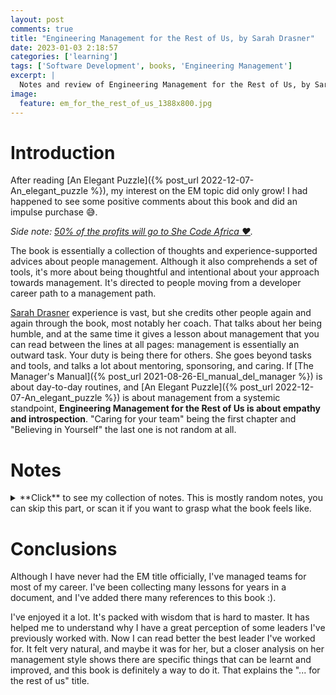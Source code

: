 ```yaml
---
layout: post
comments: true
title: "Engineering Management for the Rest of Us, by Sarah Drasner"
date: 2023-01-03 2:18:57
categories: ['learning']
tags: ['Software Development', books, 'Engineering Management']
excerpt: |
  Notes and review of Engineering Management for the Rest of Us, by Sarah Drasner.
image:
  feature: em_for_the_rest_of_us_1388x800.jpg
---
```


# Introduction

After reading [An Elegant Puzzle]({% post_url 2022-12-07-An_elegant_puzzle %}), my interest on the EM topic did only
grow! I had happened to see some positive comments about this book and did an impulse purchase 😅.

_Side note: [50% of the profits will go to She Code Africa ❤](https://twitter.com/sarah_edo/status/1587077351564640256)._

The book is essentially a collection of thoughts and experience-supported advices about people management. Although
it also comprehends a set of tools, it's more about being thoughtful and intentional about your approach towards
management. It's directed to people moving from a developer career path to a management path.

[Sarah Drasner](https://twitter.com/sarah_edo) experience is vast, but she credits other people again and again through the book, most notably her coach.
That talks about her being humble, and at the same time it gives a lesson about management that you can read between the lines at all
pages: management is essentially an outward task. Your duty is being there for others. She goes beyond tasks and tools,
and talks a lot about mentoring, sponsoring, and caring.
If [The Manager's Manual]({% post_url 2021-08-26-El_manual_del_manager %}) is about day-to-day routines, and
[An Elegant Puzzle]({% post_url 2022-12-07-An_elegant_puzzle %}) is about management from a systemic standpoint,
**Engineering Management for the Rest of Us is about empathy and introspection**. "Caring for your team" being the
first chapter and "Believing in Yourself" the last one is not random at all.

# Notes

<details>
<summary markdown="1">
**Click** to see my collection of notes. This is mostly random notes, you can skip this part, or scan it if you want to grasp what the book feels like.
</summary>

<div markdown="1">
## Part 1. Your Team

A sentence that can be used for defining what Engineering Management is opens this part: "your work is now about
enabling everyone around you". This part is about the people that your team is made of.

The first chapter is about values, which is probably the highest level tool for aligning, and Sarah makes a breakdown
among individual, team, company and your own values. Sometimes values are perceived as hollow words, but when they're
properly implemented, they're key:

> core values help companies to determine their goals by creating a stable direction forward

One of the themes of the book is EM not being only downwards (about your team) but about the whole company:

> The people around me: A good manager is not just watching their team and shutting out everyone else.
> A good manager looks at the wider ecosystem: their team, yes, but also their peers, their peers’ teams, the managers
> above them, the whole company ecosystem.

The second chapter is about intangible topics that are crucial: "Trust and Vulnerability". Trust is the basis for
a healthy job relationship, and vulnerability is a way to cultivate it.

> You’re the manager, so if someone is going to show vulnerability first, it’s easiest on team dynamics if it’s you.

This sentence is taken from Kevin Plank (Under Armour):

> Trust is built in drops and lost in buckets

If you think that trust and vulnerability are hippie-ish arguments, there's science backing them up:

> A 2010 study by Matthias R. Mehl, et al., titled “Eavesdropping on Happiness: Well-Being is Related to Having Less
> Small Talk and More Substantive Conversations,” found a meaningful correlation between the depth of conversation
> quality and the depth of personal connection: when you force yourself out of small talk and into subjects that matter
> to you, people tend to build trust faster.

I mentioned that this book is about empathy. Check this quote:

> Sometimes when a person goes through hardship, they can put up walls or be protective. Evolutionarily speaking,
> that’s the right thing to do to protect themselves from experiencing hardship again. However, they may be unaware
> that they’re acting in a way that can feel prickly to folks who may not be aware of the original incident. I have
> done this too, and I needed someone I trusted to point it out.

... and it's not about _you_ but about _them_:

> Sometimes teams will build trust with you individually and not with each other. It feels great to build this kind of
> trust with someone, but your job is to boost the entire team’s morale.

👆🏻 This book is great about this. Many sources are about _you_ and doing the best _for you_, but Sarah highlights
the need for you to focus on others and their relationships. I can definitely envision her, sitting happy in the
background of a room, while the rest of the team works seamlessly.

> When your team succeeds in something, though, praise them and leave yourself out of it. By leaving yourself out, you
> give the team the credit they deserve. If you include yourself, people can take that to mean you’re inflating the
> story for your own sense of self-worth (and thus diminish the attribution you’re trying to give them for their work).

Another common topic you usually read is that a manager is an umbrella for their team, a protector, but Sarah goes
beyond this:

> Your job is not to be the ambassador of who you manage. You cannot think of every other group as separate. You’re
> part of a larger system. A company is composed of groups, but those groups can only be successful if they’re working
> together, not if they are protecting their own group at all costs.

The book gets into a problematic topic: communicating decisions you don't agree with:

> When you talk about the leadership team, this is “we” too. You can’t speak to your team about decisions that were
> made at a table with your peers and boss and say, “They decided [something you don’t agree with]” even if you don’t
> agree. You were there. Ideally, you took part in that decision. So when you talk about that team, presenting them as
> “we” is important as well.

For me, this potentially introduces a problem of trust: if you're not 100% honest about your point of view, you might
lose a bucket of trust here. I agree with the paragraph, but if more information is needed maybe you need to be more
open about your own point of view. But that's a complex topic, and context-dependent. Chapter 14 will deal with
disagree and commit. I also suggest reading
[GitLab policy about "disagree, commit, _and disagree_](https://about.gitlab.com/handbook/values/#disagree-commit-and-disagree).
But don't forget that...

> as a manager, our job is to try as much as we can to drive balance and clarity.

... and ...

> I have made the mistake of using [a blaming approach towards the leadership team] when I wanted to be liked by my
> employees and for them to think of me
> as a peer. But we’re not peers. I have a responsibility to them

Definition of **flow state**:

> flow state is the phenomenon in which a person is fully immersed in an activity that leads to focus, energized
> involvement, and enjoyment

There are many interesting lessons about levelling up, both at individual and team level. I won't summarize them but
just paste this excerpt:

> But even more than that, what became very clear to me was that all of that “protection” I thought I had set up for her didn’t really serve her well for the long haul. For example, I didn’t teach her how to advocate for herself or how to navigate the system. I vowed never to make that mistake again.
> This is tough! If you’re strong and care about your team as people, it can feel unnatural to teach someone to advocate for themselves instead of moving things out of their way.
> The point is not to throw that person into the fire. The point is to care. Are you teaching them the things they need to learn? Are they really growing under you? Feeling like you’re protecting someone at all costs can also lead to your own ego trip, which threatens progress.

> Try to think through what skills someone needs to succeed without you. Teach those skills incrementally. Sure, this advice is easy to say, but it’s really hard to do when you’re in the thick of things

There's, of course, a section about 1:1s, also impossible to summarize.

## Part 2. Collaboration

> Your job is now to align people to the outcomes instead of tactical details of how to get something done

👆🏻👆🏻👆🏻

I'm very reluctant to repeating myself, and insisting, but that's the wrong approach from a management standpoint:

> Repeat yourself and align the group with the importance of the task

> repetition becomes an important tool to make things stick. The trick is to convey the same message, but in different ways

Related to this, and about feedback quality...

> There have been times where I said, “How can they all have done this?!” A whole team of people doesn’t misunderstand a direction—you as a leader weren’t clear, as we touched on earlier

Another counterintuitive hint:

> People are looking for different amounts of transparency from you as a leader, and it’s okay to ask them how much depth they want as well. Sometimes I’m surprised by the answer

There's a very interesting chapter about meetings, with some specific and actionable suggestions, such as starting
the meeting with an explicit mention about expectations for individuals:

> “We’re all here today to discuss how we’re going to support the next version of framework X. I have some new data to show you that frames the direction; Hassan and Jenna are here to talk about some of the details of the implementation; and Angela, we’d love to coordinate with you on a rollout process because it affects your team.”

It's just an example, but it's deeper than what it might look like: with that paragraph you're summarizing that...
- you've been intentional about every individual invite.
- you've previously set expectations for everybody.
- everybody now knows what to expect from each other.
- action items from and for people are expected.
- the context and direction of the meeting.
- ...

> Part of the purpose of the meeting is the discussion itself

👆🏻👆🏻👆🏻. We sometimes feel that there are too many meetings, don't we? That's probably a sign of not having interesting
discussions, about being mere spectators, instead of actors.

There's an incredible chapter about conflict, with many "easy to say, hard to accomplish" lessons such as this one:

> the best way to have a productive disagreement is to disengage from any kind of personal attachment to an idea from the get-go

I'm the kind of person that embraces (and even seeks) conflict, but not everybody is that way, and this chapter is
about handling conflict in a healthy way. Love it. There are many great suggestions, such as this one:

> When I struggle to separate my ideas from my identity, I will check in with myself. If I feel defensiveness over an idea, I try my best to step back from the conversation a bit and ask someone who has been a bit quiet what they think

I've seen this many times. Handling people that has very different levels of "being vocal" or "loud enough" is a challenge
for managers.

## Part 3. Helping people do their best work

Part 3 starts with a chapter about OKRs, including a good example (OKRs are easy to understand, hard to grasp), with
interesting suggestions about the process of prioritization and how to balance "your" work with their feedback:

> Clearly communicate this process to everyone while you’re doing it. Let your teams, peers, and stakeholders know what you’re thinking about, and allow them to give feedback during the process

The section about "Breaking OKRs Down Into Something More Tangible" is also very helpful, as your work probably
comprehends communication with other stakeholders.

For me, one of the challenges of the Engineering Manager role is stepping back of day to day tasks and taking care
of the bigger picture:

> If we constantly work on tasks without taking the time to think bigger, we risk being tactical rather than strategic. We can end up working in a silo, which can lead to burnout and anxiety.

... and creating a good environment for people to work at speed:

> A team that’s motivated, has psychological safety with you and among themselves, has good developer experience within their tech stack, and feels aligned with the company’s goals will always perform better than one that isn’t.

👆🏻 Again, this might sound very abstract, but there's a section about breaking the characteristics into actions.

> If we never take a step back and reflect, and create a high-level system, then we need to constantly make those decisions again and again each week, which sops up some of our very necessary cognition. And in leadership, you need to protect as much of that cognition as possible.

There's a section about prioritization, including her approach, based in notion, with the following breakdown:

1. Things that are actively on fire or are time-sensitive
2. Things that can be done quickly
3. Things that need a scheduled block of time
4. Things that I may get to further along

Although that doesn't work for me (should I make a blogpost about it?), it makes a very, very valid point I'm addressing
in a different way:

> Part of the reason we do the small things early on is because morale is important
>
> I like this approach much more than a kanban board or a homegrown to-do list for the week because they feel unsatisfying and never-ending. In this model, the big picture is broken down day by day, and at the end of the week, it’s clear I’ve gotten things accomplished, which helps me feel motivated.

Another very relevant opinion, specially if you're new to the management path:

> For a new manager, it can be tough to understand that your job has changed and, though you may need some focus time, focus is not your primary function anymore. Meetings are now your job. Coordination is your job. Your job is to be interruption-driven so your team can stay focus-driven. This means you shouldn’t be protecting yourself too much from meetings.

Last but not least, you also have to take care of yourself.
I have to tatoo the next quote. I'm *terrible* at this:

> To be a resilient manager, you have to forgive yourself. You’ll be more productive on some days (or hell, even years!) than you will be on others. That’s okay. Life is full of ebbs and flows.

It also addresses personal, internal conflicts, in a very mature way, without trying to see "the bright side of things":

> Jessi didn’t downplay the negative interaction or pretend it was actually a positive one. We acknowledged it, and then figured out how to move on.

Also, it reasons about believing in yourself as a way to care about you:

> research shows that belief in your own ability can be a better predictor of future success than previous job performance

... and ...

> Surrounding Yourself With People Who Believe In You

One of the last tips is joining/creating a cabal of peers ❤:

> The manager cabal was created by a friend, Simona Cotin. Author and trainer Lara Hogan suggested she create it during one of her workshops. Like the coach, we all listen to one another and help give advice, but this is a different kind of safe space. Where coaching gives me tools, this cabal allows us all to have a place of inclusion. We can laugh and express remorse, but more than anything, it’s a place to be ourselves and not have everything be so serious.
</div>
</details>

# Conclusions

Although I have never had the EM title officially, I've managed teams for most of my career. I've been collecting many
lessons for years in a document, and I've added there many references to this book :).

I've enjoyed it a lot. It's packed with wisdom that is hard to master. It has helped me to understand why I have a
great perception of some leaders I've previously worked with. Now I can read better the best
leader I've worked for. It felt very natural, and maybe it was for her, but a closer analysis on her management style
shows there are specific things that can be learnt and improved, and this book is definitely a way to do it.
That explains the "... for the rest of us" title.
